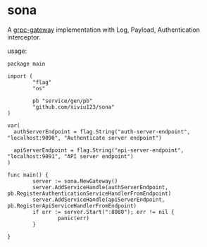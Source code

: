 # sona

A [grpc-gateway](https://github.com/grpc-ecosystem/grpc-gateway) implementation with Log, Payload, Authentication interceptor.


usage:
```
package main

import (
        "flag"
        "os"

        pb "service/gen/pb"
        "github.com/xiviu123/sona"
)

var(
  authServerEndpoint = flag.String("auth-server-endpoint", "localhost:9090", "Authenticate server endpoint")

  apiServerEndpoint = flag.String("api-server-endpoint", "localhost:9091", "API server endpoint")
)

func main() {
        server := sona.NewGateway()
        server.AddServiceHandle(authServerEndpoint, pb.RegisterAuthenticationServiceHandlerFromEndpoint)
        server.AddServiceHandle(apiServerEndpoint, pb.RegisterApiServiceHandlerFromEndpoint)
        if err := server.Start(":8080"); err != nil {
                panic(err)
        }

}

```
